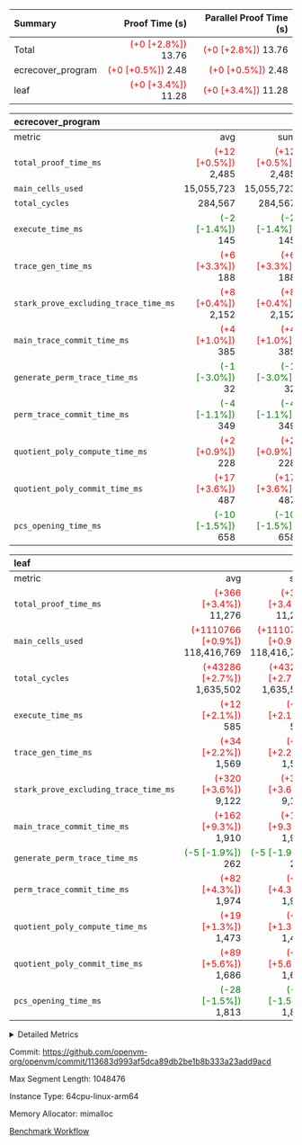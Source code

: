 | Summary | Proof Time (s) | Parallel Proof Time (s) |
|:---|---:|---:|
| Total | <span style='color: red'>(+0 [+2.8%])</span> 13.76 | <span style='color: red'>(+0 [+2.8%])</span> 13.76 |
| ecrecover_program | <span style='color: red'>(+0 [+0.5%])</span> 2.48 | <span style='color: red'>(+0 [+0.5%])</span> 2.48 |
| leaf | <span style='color: red'>(+0 [+3.4%])</span> 11.28 | <span style='color: red'>(+0 [+3.4%])</span> 11.28 |


| ecrecover_program |||||
|:---|---:|---:|---:|---:|
|metric|avg|sum|max|min|
| `total_proof_time_ms ` | <span style='color: red'>(+12 [+0.5%])</span> 2,485 | <span style='color: red'>(+12 [+0.5%])</span> 2,485 | <span style='color: red'>(+12 [+0.5%])</span> 2,485 | <span style='color: red'>(+12 [+0.5%])</span> 2,485 |
| `main_cells_used     ` |  15,055,723 |  15,055,723 |  15,055,723 |  15,055,723 |
| `total_cycles        ` |  284,567 |  284,567 |  284,567 |  284,567 |
| `execute_time_ms     ` | <span style='color: green'>(-2 [-1.4%])</span> 145 | <span style='color: green'>(-2 [-1.4%])</span> 145 | <span style='color: green'>(-2 [-1.4%])</span> 145 | <span style='color: green'>(-2 [-1.4%])</span> 145 |
| `trace_gen_time_ms   ` | <span style='color: red'>(+6 [+3.3%])</span> 188 | <span style='color: red'>(+6 [+3.3%])</span> 188 | <span style='color: red'>(+6 [+3.3%])</span> 188 | <span style='color: red'>(+6 [+3.3%])</span> 188 |
| `stark_prove_excluding_trace_time_ms` | <span style='color: red'>(+8 [+0.4%])</span> 2,152 | <span style='color: red'>(+8 [+0.4%])</span> 2,152 | <span style='color: red'>(+8 [+0.4%])</span> 2,152 | <span style='color: red'>(+8 [+0.4%])</span> 2,152 |
| `main_trace_commit_time_ms` | <span style='color: red'>(+4 [+1.0%])</span> 385 | <span style='color: red'>(+4 [+1.0%])</span> 385 | <span style='color: red'>(+4 [+1.0%])</span> 385 | <span style='color: red'>(+4 [+1.0%])</span> 385 |
| `generate_perm_trace_time_ms` | <span style='color: green'>(-1 [-3.0%])</span> 32 | <span style='color: green'>(-1 [-3.0%])</span> 32 | <span style='color: green'>(-1 [-3.0%])</span> 32 | <span style='color: green'>(-1 [-3.0%])</span> 32 |
| `perm_trace_commit_time_ms` | <span style='color: green'>(-4 [-1.1%])</span> 349 | <span style='color: green'>(-4 [-1.1%])</span> 349 | <span style='color: green'>(-4 [-1.1%])</span> 349 | <span style='color: green'>(-4 [-1.1%])</span> 349 |
| `quotient_poly_compute_time_ms` | <span style='color: red'>(+2 [+0.9%])</span> 228 | <span style='color: red'>(+2 [+0.9%])</span> 228 | <span style='color: red'>(+2 [+0.9%])</span> 228 | <span style='color: red'>(+2 [+0.9%])</span> 228 |
| `quotient_poly_commit_time_ms` | <span style='color: red'>(+17 [+3.6%])</span> 487 | <span style='color: red'>(+17 [+3.6%])</span> 487 | <span style='color: red'>(+17 [+3.6%])</span> 487 | <span style='color: red'>(+17 [+3.6%])</span> 487 |
| `pcs_opening_time_ms ` | <span style='color: green'>(-10 [-1.5%])</span> 658 | <span style='color: green'>(-10 [-1.5%])</span> 658 | <span style='color: green'>(-10 [-1.5%])</span> 658 | <span style='color: green'>(-10 [-1.5%])</span> 658 |

| leaf |||||
|:---|---:|---:|---:|---:|
|metric|avg|sum|max|min|
| `total_proof_time_ms ` | <span style='color: red'>(+366 [+3.4%])</span> 11,276 | <span style='color: red'>(+366 [+3.4%])</span> 11,276 | <span style='color: red'>(+366 [+3.4%])</span> 11,276 | <span style='color: red'>(+366 [+3.4%])</span> 11,276 |
| `main_cells_used     ` | <span style='color: red'>(+1110766 [+0.9%])</span> 118,416,769 | <span style='color: red'>(+1110766 [+0.9%])</span> 118,416,769 | <span style='color: red'>(+1110766 [+0.9%])</span> 118,416,769 | <span style='color: red'>(+1110766 [+0.9%])</span> 118,416,769 |
| `total_cycles        ` | <span style='color: red'>(+43286 [+2.7%])</span> 1,635,502 | <span style='color: red'>(+43286 [+2.7%])</span> 1,635,502 | <span style='color: red'>(+43286 [+2.7%])</span> 1,635,502 | <span style='color: red'>(+43286 [+2.7%])</span> 1,635,502 |
| `execute_time_ms     ` | <span style='color: red'>(+12 [+2.1%])</span> 585 | <span style='color: red'>(+12 [+2.1%])</span> 585 | <span style='color: red'>(+12 [+2.1%])</span> 585 | <span style='color: red'>(+12 [+2.1%])</span> 585 |
| `trace_gen_time_ms   ` | <span style='color: red'>(+34 [+2.2%])</span> 1,569 | <span style='color: red'>(+34 [+2.2%])</span> 1,569 | <span style='color: red'>(+34 [+2.2%])</span> 1,569 | <span style='color: red'>(+34 [+2.2%])</span> 1,569 |
| `stark_prove_excluding_trace_time_ms` | <span style='color: red'>(+320 [+3.6%])</span> 9,122 | <span style='color: red'>(+320 [+3.6%])</span> 9,122 | <span style='color: red'>(+320 [+3.6%])</span> 9,122 | <span style='color: red'>(+320 [+3.6%])</span> 9,122 |
| `main_trace_commit_time_ms` | <span style='color: red'>(+162 [+9.3%])</span> 1,910 | <span style='color: red'>(+162 [+9.3%])</span> 1,910 | <span style='color: red'>(+162 [+9.3%])</span> 1,910 | <span style='color: red'>(+162 [+9.3%])</span> 1,910 |
| `generate_perm_trace_time_ms` | <span style='color: green'>(-5 [-1.9%])</span> 262 | <span style='color: green'>(-5 [-1.9%])</span> 262 | <span style='color: green'>(-5 [-1.9%])</span> 262 | <span style='color: green'>(-5 [-1.9%])</span> 262 |
| `perm_trace_commit_time_ms` | <span style='color: red'>(+82 [+4.3%])</span> 1,974 | <span style='color: red'>(+82 [+4.3%])</span> 1,974 | <span style='color: red'>(+82 [+4.3%])</span> 1,974 | <span style='color: red'>(+82 [+4.3%])</span> 1,974 |
| `quotient_poly_compute_time_ms` | <span style='color: red'>(+19 [+1.3%])</span> 1,473 | <span style='color: red'>(+19 [+1.3%])</span> 1,473 | <span style='color: red'>(+19 [+1.3%])</span> 1,473 | <span style='color: red'>(+19 [+1.3%])</span> 1,473 |
| `quotient_poly_commit_time_ms` | <span style='color: red'>(+89 [+5.6%])</span> 1,686 | <span style='color: red'>(+89 [+5.6%])</span> 1,686 | <span style='color: red'>(+89 [+5.6%])</span> 1,686 | <span style='color: red'>(+89 [+5.6%])</span> 1,686 |
| `pcs_opening_time_ms ` | <span style='color: green'>(-28 [-1.5%])</span> 1,813 | <span style='color: green'>(-28 [-1.5%])</span> 1,813 | <span style='color: green'>(-28 [-1.5%])</span> 1,813 | <span style='color: green'>(-28 [-1.5%])</span> 1,813 |



<details>
<summary>Detailed Metrics</summary>

| group | num_segments | keygen_time_ms | commit_exe_time_ms |
| --- | --- | --- | --- |
| ecrecover_program | 1 | 1,167 | 10 | 

| group | air_name | quotient_deg | interactions | constraints |
| --- | --- | --- | --- | --- |
| ecrecover_program | AccessAdapterAir<16> | 4 | 5 | 11 | 
| ecrecover_program | AccessAdapterAir<2> | 4 | 5 | 11 | 
| ecrecover_program | AccessAdapterAir<32> | 4 | 5 | 11 | 
| ecrecover_program | AccessAdapterAir<4> | 4 | 5 | 11 | 
| ecrecover_program | AccessAdapterAir<64> | 4 | 5 | 11 | 
| ecrecover_program | AccessAdapterAir<8> | 4 | 5 | 11 | 
| ecrecover_program | BitwiseOperationLookupAir<8> | 2 | 2 | 4 | 
| ecrecover_program | KeccakVmAir | 4 | 321 | 4,380 | 
| ecrecover_program | MemoryMerkleAir<8> | 4 | 4 | 38 | 
| ecrecover_program | PersistentBoundaryAir<8> | 4 | 3 | 5 | 
| ecrecover_program | PhantomAir | 4 | 3 | 4 | 
| ecrecover_program | Poseidon2PeripheryAir<BabyBearParameters>, 1> | 2 | 1 | 286 | 
| ecrecover_program | ProgramAir | 1 | 1 | 4 | 
| ecrecover_program | RangeTupleCheckerAir<2> | 1 | 1 | 4 | 
| ecrecover_program | Rv32HintStoreAir | 4 | 19 | 21 | 
| ecrecover_program | VariableRangeCheckerAir | 1 | 1 | 4 | 
| ecrecover_program | VmAirWrapper<Rv32BaseAluAdapterAir, BaseAluCoreAir<4, 8> | 4 | 19 | 30 | 
| ecrecover_program | VmAirWrapper<Rv32BaseAluAdapterAir, LessThanCoreAir<4, 8> | 4 | 17 | 35 | 
| ecrecover_program | VmAirWrapper<Rv32BaseAluAdapterAir, ShiftCoreAir<4, 8> | 4 | 23 | 84 | 
| ecrecover_program | VmAirWrapper<Rv32BranchAdapterAir, BranchEqualCoreAir<4> | 4 | 11 | 17 | 
| ecrecover_program | VmAirWrapper<Rv32BranchAdapterAir, BranchLessThanCoreAir<4, 8> | 4 | 13 | 32 | 
| ecrecover_program | VmAirWrapper<Rv32CondRdWriteAdapterAir, Rv32JalLuiCoreAir> | 4 | 10 | 15 | 
| ecrecover_program | VmAirWrapper<Rv32IsEqualModAdapterAir<2, 1, 32, 32>, ModularIsEqualCoreAir<32, 4, 8> | 4 | 25 | 217 | 
| ecrecover_program | VmAirWrapper<Rv32JalrAdapterAir, Rv32JalrCoreAir> | 4 | 16 | 16 | 
| ecrecover_program | VmAirWrapper<Rv32LoadStoreAdapterAir, LoadSignExtendCoreAir<4, 8> | 4 | 18 | 21 | 
| ecrecover_program | VmAirWrapper<Rv32LoadStoreAdapterAir, LoadStoreCoreAir<4> | 4 | 17 | 27 | 
| ecrecover_program | VmAirWrapper<Rv32MultAdapterAir, DivRemCoreAir<4, 8> | 4 | 25 | 72 | 
| ecrecover_program | VmAirWrapper<Rv32MultAdapterAir, MulHCoreAir<4, 8> | 4 | 24 | 23 | 
| ecrecover_program | VmAirWrapper<Rv32MultAdapterAir, MultiplicationCoreAir<4, 8> | 4 | 19 | 13 | 
| ecrecover_program | VmAirWrapper<Rv32RdWriteAdapterAir, Rv32AuipcCoreAir> | 4 | 11 | 12 | 
| ecrecover_program | VmAirWrapper<Rv32VecHeapAdapterAir<1, 2, 2, 32, 32>, FieldExpressionCoreAir> | 4 | 411 | 378 | 
| ecrecover_program | VmAirWrapper<Rv32VecHeapAdapterAir<2, 1, 1, 32, 32>, FieldExpressionCoreAir> | 4 | 156 | 150 | 
| ecrecover_program | VmAirWrapper<Rv32VecHeapAdapterAir<2, 2, 2, 32, 32>, FieldExpressionCoreAir> | 4 | 422 | 351 | 
| ecrecover_program | VmConnectorAir | 4 | 3 | 8 | 
| leaf | AccessAdapterAir<2> | 4 | 5 | 11 | 
| leaf | AccessAdapterAir<4> | 4 | 5 | 11 | 
| leaf | AccessAdapterAir<8> | 4 | 5 | 11 | 
| leaf | FriReducedOpeningAir | 4 | 39 | 60 | 
| leaf | NativePoseidon2Air<BabyBearParameters>, 1> | 4 | 136 | 530 | 
| leaf | PhantomAir | 4 | 3 | 4 | 
| leaf | ProgramAir | 1 | 1 | 4 | 
| leaf | VariableRangeCheckerAir | 1 | 1 | 4 | 
| leaf | VmAirWrapper<AluNativeAdapterAir, FieldArithmeticCoreAir> | 4 | 15 | 23 | 
| leaf | VmAirWrapper<BranchNativeAdapterAir, BranchEqualCoreAir<1> | 4 | 11 | 22 | 
| leaf | VmAirWrapper<JalNativeAdapterAir, JalCoreAir> | 4 | 7 | 6 | 
| leaf | VmAirWrapper<NativeAdapterAir<2, 0>, PublicValuesCoreAir> | 4 | 11 | 23 | 
| leaf | VmAirWrapper<NativeLoadStoreAdapterAir<1>, NativeLoadStoreCoreAir<1> | 4 | 15 | 16 | 
| leaf | VmAirWrapper<NativeLoadStoreAdapterAir<4>, NativeLoadStoreCoreAir<4> | 4 | 15 | 16 | 
| leaf | VmAirWrapper<NativeVectorizedAdapterAir<4>, FieldExtensionCoreAir> | 4 | 15 | 23 | 
| leaf | VmConnectorAir | 4 | 3 | 8 | 
| leaf | VolatileBoundaryAir | 4 | 4 | 16 | 

| group | air_name | idx | rows | prep_cols | perm_cols | main_cols | cells |
| --- | --- | --- | --- | --- | --- | --- | --- |
| leaf | AccessAdapterAir<2> | 0 | 1,048,576 |  | 12 | 11 | 24,117,248 | 
| leaf | AccessAdapterAir<4> | 0 | 524,288 |  | 12 | 13 | 13,107,200 | 
| leaf | AccessAdapterAir<8> | 0 | 512 |  | 12 | 17 | 14,848 | 
| leaf | FriReducedOpeningAir | 0 | 1,048,576 |  | 44 | 27 | 74,448,896 | 
| leaf | NativePoseidon2Air<BabyBearParameters>, 1> | 0 | 131,072 |  | 160 | 399 | 73,269,248 | 
| leaf | PhantomAir | 0 | 8,192 |  | 8 | 6 | 114,688 | 
| leaf | ProgramAir | 0 | 1,048,576 |  | 8 | 10 | 18,874,368 | 
| leaf | VariableRangeCheckerAir | 0 | 262,144 | 2 | 8 | 1 | 2,359,296 | 
| leaf | VmAirWrapper<AluNativeAdapterAir, FieldArithmeticCoreAir> | 0 | 1,048,576 |  | 20 | 29 | 51,380,224 | 
| leaf | VmAirWrapper<BranchNativeAdapterAir, BranchEqualCoreAir<1> | 0 | 262,144 |  | 16 | 23 | 10,223,616 | 
| leaf | VmAirWrapper<JalNativeAdapterAir, JalCoreAir> | 0 | 16,384 |  | 12 | 9 | 344,064 | 
| leaf | VmAirWrapper<NativeAdapterAir<2, 0>, PublicValuesCoreAir> | 0 | 64 |  | 16 | 23 | 2,496 | 
| leaf | VmAirWrapper<NativeLoadStoreAdapterAir<1>, NativeLoadStoreCoreAir<1> | 0 | 524,288 |  | 24 | 22 | 24,117,248 | 
| leaf | VmAirWrapper<NativeLoadStoreAdapterAir<4>, NativeLoadStoreCoreAir<4> | 0 | 131,072 |  | 24 | 31 | 7,208,960 | 
| leaf | VmAirWrapper<NativeVectorizedAdapterAir<4>, FieldExtensionCoreAir> | 0 | 262,144 |  | 20 | 38 | 15,204,352 | 
| leaf | VmConnectorAir | 0 | 2 | 1 | 8 | 4 | 24 | 
| leaf | VolatileBoundaryAir | 0 | 1,048,576 |  | 8 | 11 | 19,922,944 | 

| group | air_name | segment | rows | prep_cols | perm_cols | main_cols | cells |
| --- | --- | --- | --- | --- | --- | --- | --- |
| ecrecover_program | AccessAdapterAir<16> | 0 | 16,384 |  | 12 | 25 | 606,208 | 
| ecrecover_program | AccessAdapterAir<2> | 0 | 256 |  | 12 | 11 | 5,888 | 
| ecrecover_program | AccessAdapterAir<32> | 0 | 8,192 |  | 12 | 41 | 434,176 | 
| ecrecover_program | AccessAdapterAir<4> | 0 | 128 |  | 12 | 13 | 3,200 | 
| ecrecover_program | AccessAdapterAir<8> | 0 | 32,768 |  | 12 | 17 | 950,272 | 
| ecrecover_program | BitwiseOperationLookupAir<8> | 0 | 65,536 | 3 | 8 | 2 | 655,360 | 
| ecrecover_program | KeccakVmAir | 0 | 128 |  | 532 | 3,163 | 472,960 | 
| ecrecover_program | MemoryMerkleAir<8> | 0 | 4,096 |  | 12 | 32 | 180,224 | 
| ecrecover_program | PersistentBoundaryAir<8> | 0 | 4,096 |  | 8 | 20 | 114,688 | 
| ecrecover_program | PhantomAir | 0 | 64 |  | 8 | 6 | 896 | 
| ecrecover_program | Poseidon2PeripheryAir<BabyBearParameters>, 1> | 0 | 4,096 |  | 8 | 300 | 1,261,568 | 
| ecrecover_program | ProgramAir | 0 | 16,384 |  | 8 | 10 | 294,912 | 
| ecrecover_program | RangeTupleCheckerAir<2> | 0 | 524,288 | 2 | 8 | 1 | 4,718,592 | 
| ecrecover_program | Rv32HintStoreAir | 0 | 256 |  | 24 | 32 | 14,336 | 
| ecrecover_program | VariableRangeCheckerAir | 0 | 262,144 | 2 | 8 | 1 | 2,359,296 | 
| ecrecover_program | VmAirWrapper<Rv32BaseAluAdapterAir, BaseAluCoreAir<4, 8> | 0 | 131,072 |  | 28 | 36 | 8,388,608 | 
| ecrecover_program | VmAirWrapper<Rv32BaseAluAdapterAir, LessThanCoreAir<4, 8> | 0 | 2,048 |  | 24 | 37 | 124,928 | 
| ecrecover_program | VmAirWrapper<Rv32BaseAluAdapterAir, ShiftCoreAir<4, 8> | 0 | 16,384 |  | 28 | 53 | 1,327,104 | 
| ecrecover_program | VmAirWrapper<Rv32BranchAdapterAir, BranchEqualCoreAir<4> | 0 | 16,384 |  | 16 | 26 | 688,128 | 
| ecrecover_program | VmAirWrapper<Rv32BranchAdapterAir, BranchLessThanCoreAir<4, 8> | 0 | 32,768 |  | 20 | 32 | 1,703,936 | 
| ecrecover_program | VmAirWrapper<Rv32CondRdWriteAdapterAir, Rv32JalLuiCoreAir> | 0 | 8,192 |  | 16 | 18 | 278,528 | 
| ecrecover_program | VmAirWrapper<Rv32IsEqualModAdapterAir<2, 1, 32, 32>, ModularIsEqualCoreAir<32, 4, 8> | 0 | 4,096 |  | 32 | 166 | 811,008 | 
| ecrecover_program | VmAirWrapper<Rv32JalrAdapterAir, Rv32JalrCoreAir> | 0 | 8,192 |  | 20 | 28 | 393,216 | 
| ecrecover_program | VmAirWrapper<Rv32LoadStoreAdapterAir, LoadSignExtendCoreAir<4, 8> | 0 | 4,096 |  | 28 | 35 | 258,048 | 
| ecrecover_program | VmAirWrapper<Rv32LoadStoreAdapterAir, LoadStoreCoreAir<4> | 0 | 131,072 |  | 28 | 40 | 8,912,896 | 
| ecrecover_program | VmAirWrapper<Rv32MultAdapterAir, MulHCoreAir<4, 8> | 0 | 8 |  | 40 | 39 | 632 | 
| ecrecover_program | VmAirWrapper<Rv32MultAdapterAir, MultiplicationCoreAir<4, 8> | 0 | 4,096 |  | 28 | 31 | 241,664 | 
| ecrecover_program | VmAirWrapper<Rv32RdWriteAdapterAir, Rv32AuipcCoreAir> | 0 | 4,096 |  | 16 | 21 | 151,552 | 
| ecrecover_program | VmAirWrapper<Rv32VecHeapAdapterAir<1, 2, 2, 32, 32>, FieldExpressionCoreAir> | 0 | 2,048 |  | 416 | 543 | 1,964,032 | 
| ecrecover_program | VmAirWrapper<Rv32VecHeapAdapterAir<2, 1, 1, 32, 32>, FieldExpressionCoreAir> | 0 | 32 |  | 160 | 261 | 13,472 | 
| ecrecover_program | VmAirWrapper<Rv32VecHeapAdapterAir<2, 2, 2, 32, 32>, FieldExpressionCoreAir> | 0 | 1,024 |  | 428 | 619 | 1,072,128 | 
| ecrecover_program | VmConnectorAir | 0 | 2 | 1 | 8 | 4 | 24 | 

| group | idx | trace_gen_time_ms | total_proof_time_ms | total_cycles | total_cells | stark_prove_excluding_trace_time_ms | quotient_poly_compute_time_ms | quotient_poly_commit_time_ms | perm_trace_commit_time_ms | pcs_opening_time_ms | main_trace_commit_time_ms | main_cells_used | generate_perm_trace_time_ms | execute_time_ms |
| --- | --- | --- | --- | --- | --- | --- | --- | --- | --- | --- | --- | --- | --- | --- |
| leaf | 0 | 1,569 | 11,276 | 1,635,502 | 334,709,720 | 9,122 | 1,473 | 1,686 | 1,974 | 1,813 | 1,910 | 118,416,769 | 262 | 585 | 

| group | segment | trace_gen_time_ms | total_proof_time_ms | total_cycles | total_cells | stark_prove_excluding_trace_time_ms | quotient_poly_compute_time_ms | quotient_poly_commit_time_ms | perm_trace_commit_time_ms | pcs_opening_time_ms | main_trace_commit_time_ms | main_cells_used | generate_perm_trace_time_ms | execute_time_ms |
| --- | --- | --- | --- | --- | --- | --- | --- | --- | --- | --- | --- | --- | --- | --- |
| ecrecover_program | 0 | 188 | 2,485 | 284,567 | 38,417,467 | 2,152 | 228 | 487 | 349 | 658 | 385 | 15,055,723 | 32 | 145 | 

</details>


Commit: https://github.com/openvm-org/openvm/commit/113683d993af5dca89db2be1b8b333a23add9acd

Max Segment Length: 1048476

Instance Type: 64cpu-linux-arm64

Memory Allocator: mimalloc

[Benchmark Workflow](https://github.com/openvm-org/openvm/actions/runs/13223685582)
